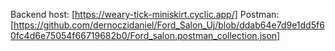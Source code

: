 Backend host: [https://weary-tick-miniskirt.cyclic.app/]
Postman: [https://github.com/dernoczidaniel/Ford_Salon_Uj/blob/ddab64e7d9e1dd5f60fc4d6e75054f66719682b0/Ford_salon.postman_collection.json]
